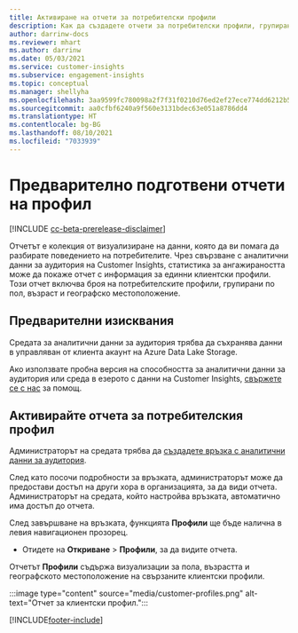 ```yaml
---
title: Активиране на отчети за потребителски профили
description: Как да създадете отчети за потребителски профили, групирани по пол, възраст и окръг или регион на произход.
author: darrinw-docs
ms.reviewer: mhart
ms.author: darrinw
ms.date: 05/03/2021
ms.service: customer-insights
ms.subservice: engagement-insights
ms.topic: conceptual
ms.manager: shellyha
ms.openlocfilehash: 3aa9599fc780098a2f7f31f0210d76ed2ef27ece774dd6212b5cb2a599ad537e
ms.sourcegitcommit: aa0cfbf6240a9f560e3131bdec63e051a8786dd4
ms.translationtype: HT
ms.contentlocale: bg-BG
ms.lasthandoff: 08/10/2021
ms.locfileid: "7033939"
---
```

# <a name="out-of-box-profile-reports"></a>Предварително подготвени отчети на профил

[!INCLUDE [cc-beta-prerelease-disclaimer](includes/cc-beta-prerelease-disclaimer.md)]

Отчетът е колекция от визуализиране на данни, която да ви помага да разбирате поведението на потребителите. Чрез свързване с аналитични данни за аудитория на Customer Insights, статистика за ангажираността може да покаже отчет с информация за единни клиентски профили. Този отчет включва броя на потребителските профили, групирани по пол, възраст и географско местоположение.

## <a name="prerequisites"></a>Предварителни изисквания

Средата за аналитични данни за аудитория трябва да съхранява данни в управляван от клиента акаунт на Azure Data Lake Storage.

Ако използвате пробна версия на способността за аналитични данни за аудитория или среда в езерото с данни на Customer Insights, [свържете се с нас](https://go.microsoft.com/fwlink/?linkid=2145734) за помощ.  


## <a name="enable-the-customer-profile-report"></a>Активирайте отчета за потребителския профил

Администраторът на средата трябва да [създадете връзка с аналитични данни за аудитория](configure-connections.md).

След като посочи подробности за връзката, администраторът може да предостави достъп на други хора в организацията, за да види отчета. Администраторът на средата, който настройва връзката, автоматично има достъп до отчета. 

След завършване на връзката, функцията **Профили** ще бъде налична в левия навигационен прозорец. 

- Отидете на **Откриване** > **Профили**, за да видите отчета.

Отчетът **Профили** съдържа визуализации за пола, възрастта и географското местоположение на свързаните клиентски профили.

:::image type="content" source="media/customer-profiles.png" alt-text="Отчет за клиентски профил.":::

[!INCLUDE[footer-include](../includes/footer-banner.md)]
